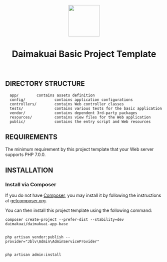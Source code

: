 <p align="center">
    <a href="https://github.com/daimakuai" target="_blank">
        <img src="https://avatars0.githubusercontent.com/u/993323" height="100px">
    </a>
    <h1 align="center">Daimakuai Basic Project Template</h1>
    <br>
</p>


DIRECTORY STRUCTURE
-------------------

      app/		  contains assets definition
      config/             contains application configurations
      controllers/        contains Web controller classes
      tests/              contains various tests for the basic application
      vendor/             contains dependent 3rd-party packages
      resources/          contains view files for the Web application
      public/             contains the entry script and Web resources



REQUIREMENTS
------------

The minimum requirement by this project template that your Web server supports PHP 7.0.0.

INSTALLATION
------------

### Install via Composer

If you do not have [Composer](http://getcomposer.org/), you may install it by following the instructions
at [getcomposer.org](http://getcomposer.org/doc/00-intro.md#installation-nix).

You can then install this project template using the following command:

```
composer create-project --prefer-dist --stability=dev daimakuai/daimakuai-app-base


php artisan vendor:publish --provider="Jblv\Admin\AdminServiceProvider"


php artisan admin:install

```
